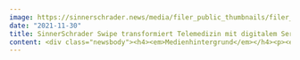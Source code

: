 ```yaml
---
image: https://sinnerschrader.news/media/filer_public_thumbnails/filer_public/cd/83/cd83e0d9-fb97-402b-add9-185888376d0b/sinnerschrader_adac_app_swipe_480x288.jpg__480x288_q85_crop_subsampling-2_upscale.jpg
date: "2021-11-30"
title: SinnerSchrader Swipe transformiert Telemedizin mit digitalem Service für ADAC
content: <div class="newsbody"><h4><em>Medienhintergrund</em></h4><p><em>Die Digitalagentur entwickelt für den ADAC mit einer Medical App einen permanenten, ortsunabhängigen ärztlichen Ratgeber via Smartphone</em></p><p>Die Accenture Interactive-Tochter SinnerSchrader zeichnet für die digitale Transformation neuer Produkte und Services des ADAC mitverantwortlich. Das Mobile Studio SinnerSchrader Swipe entwickelte nun für den ADAC mit einer Medical App den Zugang zu einem mobilen 365-Tage-Ärzteservice, und steigt damit in den zukunftsorientierten Bereich der Telemedizin ein. Der ortsunabhängige ärztliche Ratgeber für das Smartphone passt sich einem veränderten digitalen Nutzungsverhalten an und entspricht u. a. den neuen Reisebedürfnissen vieler ADAC-Mitglieder.</p><p>Die Digitalisierung der Health-Care-Branche ist auch durch die Pandemie stark beschleunigt worden, vor allem was die Verfügbarkeit von Diensten angeht. Um künftig weder an Ort noch an Zeit gebunden zu sein, sind für eine individuelle medizinische Diagnostik innovative Methoden im Rahmen von Telemedizin notwendig. Die native Smartphone App von SinnerSchrader Swipe für den ADAC erlaubt es dem reisenden Nutzer, durch eine intuitive und zweckmäßige User Experience mühelos und schnell einen Termin mit einem Arzt zu vereinbaren und auf Wunsch via Videotelefonie oder per Telefonat in Kontakt zu treten. Für die Dokumentation des medizinischen Falles, können Symptome in der App per Text und begleitend durch Bilder oder Filmaufnahmen bei der Terminerstellung geteilt werden, damit sich die Mediziner ein umfassendes Bild machen bzw. eine Erst-Einschätzung abgeben können. Die Daten werden zu jeder Zeit effizient und unter Einhaltung der geltenden Datenschutzregeln über eine sichere Verbindung zur Verfügung gestellt.</p><p>Ab sofort können ADAC Premium-Mitglieder und Inhaber einer ADAC Auslandskranken-Versicherung den digitalen Service während ihrer Auslandsreise nutzen.</p><p>Die App wird in Zusammenarbeit mit dem Telemedizinanbieter Medgate Deutschland realisiert.</p><p></p></div>
---
```

